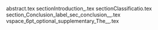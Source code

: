 abstract.tex
sectionIntroduction_.tex
sectionClassificatio.tex
section_Conclusion_label_sec_conclusion__.tex
vspace_6pt_optional_supplementary_The__.tex
